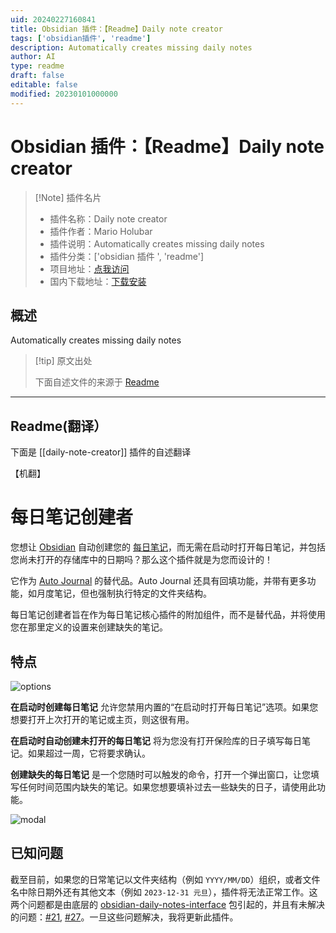 ```yaml
---
uid: 20240227160841
title: Obsidian 插件：【Readme】Daily note creator
tags: ['obsidian插件', 'readme']
description: Automatically creates missing daily notes
author: AI
type: readme
draft: false
editable: false
modified: 20230101000000
---
```


# Obsidian 插件：【Readme】Daily note creator

> [!Note] 插件名片
> - 插件名称：Daily note creator
> - 插件作者：Mario Holubar
> - 插件说明：Automatically creates missing daily notes
> - 插件分类：['obsidian 插件 ', 'readme']
> - 项目地址：[点我访问](https://github.com/mario-holubar/obsidian-daily-note-creator)
> - 国内下载地址：[下载安装](https://pkmer.cn/products/plugin/pluginMarket/?daily-note-creator)

## 概述

Automatically creates missing daily notes

> [!tip] 原文出处
>
>下面自述文件的来源于 [Readme](https://ghproxy.net/https://raw.githubusercontent.com/mario-holubar/obsidian-daily-note-creator/master/README.md)

---

## Readme(翻译）

下面是 [[daily-note-creator]] 插件的自述翻译

【机翻】

# 每日笔记创建者

您想让 [Obsidian](https://obsidian.md/) 自动创建您的 [每日笔记](https://help.obsidian.md/Plugins/Daily+notes)，而无需在启动时打开每日笔记，并包括您尚未打开的存储库中的日期吗？那么这个插件就是为您而设计的！

它作为 [Auto Journal](https://github.com/Ebonsignori/obsidian-auto-journal) 的替代品。Auto Journal 还具有回填功能，并带有更多功能，如月度笔记，但也强制执行特定的文件夹结构。

每日笔记创建者旨在作为每日笔记核心插件的附加组件，而不是替代品，并将使用您在那里定义的设置来创建缺失的笔记。

## 特点

![options](https://cdn.pkmer.cn/covers/daily-note-creator_2_0.png!pkmer)

**在启动时创建每日笔记** 允许您禁用内置的“在启动时打开每日笔记”选项。如果您想要打开上次打开的笔记或主页，则这很有用。

**在启动时自动创建未打开的每日笔记** 将为您没有打开保险库的日子填写每日笔记。如果超过一周，它将要求确认。

**创建缺失的每日笔记** 是一个您随时可以触发的命令，打开一个弹出窗口，让您填写任何时间范围内缺失的笔记。如果您想要填补过去一些缺失的日子，请使用此功能。

![modal](https://cdn.pkmer.cn/covers/daily-note-creator_2_1.png!pkmer)

## 已知问题

截至目前，如果您的日常笔记以文件夹结构（例如 `YYYY/MM/DD`）组织，或者文件名中除日期外还有其他文本（例如 `2023-12-31 元旦`），插件将无法正常工作。这两个问题都是由底层的 [obsidian-daily-notes-interface](https://github.com/liamcain/obsidian-daily-notes-interface) 包引起的，并且有未解决的问题：[#21](https://github.com/liamcain/obsidian-daily-notes-interface/issues/21), [#27](https://github.com/liamcain/obsidian-daily-notes-interface/issues/27)。一旦这些问题解决，我将更新此插件。
